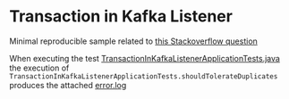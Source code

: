 # Transaction in Kafka Listener

Minimal reproducible sample related
to [this Stackoverflow question](https://stackoverflow.com/questions/79555654/mongodb-transaction-in-kafka-listener-has-already-been-closed-if-exception-occur)

When executing the
test [TransactionInKafkaListenerApplicationTests.java](src/test/java/it/riccardoforzan/transactioninkafkalistener/TransactionInKafkaListenerApplicationTests.java)
the execution of `TransactionInKafkaListenerApplicationTests.shouldTolerateDuplicates` produces the
attached [error.log](error.log)



